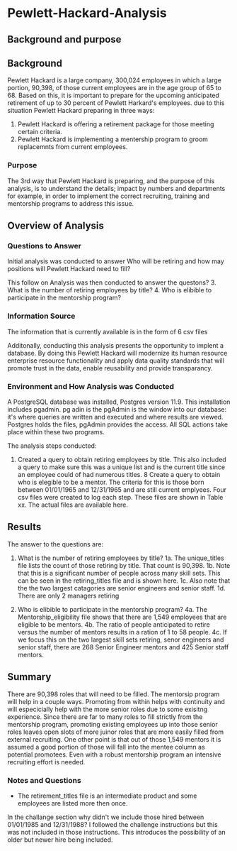 # Pewlett-Hackard-Analysis
## Background and purpose
##  Background
Pewlett Hackard is a large company, 300,024 employees in which a large portion, 90,398, of those current employees are in the age group of 65 to 68. Based on this,
 it is important to prepare for the upcoming anticipated retirement of up to 30 percent of Pewlett Harkard's employees.
due to this situation Pewlett Hackard preparing in three ways:
1. Pewlett Hackard is offering a retirement package for those meeting certain criteria.
2. Pewlett Hackard is implementing a mentership program to groom replacemnts from current employees.
### Purpose
The 3rd way that Pewlett Hackard is preparing, and the purpose of this analysis, is to understand the details; impact by numbers and departments for example,
 in order to implement the correct recruiting, training and mentorship programs to address this issue.

## Overview of Analysis
### Questions to Answer
Initial analysis was conducted to answer Who will be retiring and how may positions will Pewlett Hackard need to fill?

This follow on Analysis was then conducted to answer the questons?
3. What is the number of retiring employees by title?
4. Who is elibible to participate in the mentorship program?

### Information Source
The information that is currently available is in the form of 6 csv files


Additonally, conducting this analysis presents the opportunity to implent a database. By doing this Pewlett Hackard will modernize its human resource enterprise
 resource functionality and apply data quality standards that will promote trust in the data, enable reusability and provide transparancy.

### Environment and How Analysis was Conducted
A PostgreSQL database was installed, Postgres version 11.9. This installation includes pgadmin. pg adin is the pgAdmin is the window into our database: it's where
 queries are written and executed and where results are viewed. Postgres holds the files, pgAdmin provides the access. All SQL actions take place within these two programs.

The analysis steps conducted:
1. Created a query to obtain retiring employees by title. This also included a query to make sure this was a unique list and is the current title since an employee could of had numerous titles.
8 Create a query to obtain who is elegible to be a mentor. The criteria for this is those born between 01/01/1965 and 12/31/1965 and are still current emplyees.
Four csv files were created to log each step. These files are shown in Table xx. The actual files are available here.

## Results
The answer to the questions are:
1. What is the number of retiring employees by title?
1a. The unique_titles file lists the count of those retiring by title. That count is 90,398. 
1b. Note that this is a significant number of people across many skill sets. This can be seen in the retiring_titles file and is shown here.
1c. Also note that the the two largest catagories are senior engineers and senior staff.
1d. There are only 2 managers retiring

4. Who is elibible to participate in the mentorship program?
4a. The Mentorship_eligibility file shows that there are 1,549 employees that are eligible to be mentors.
4b. The ratio of people anticipated to retire versus the number of mentors results in a ration of 1 to 58 people. 
4c. If we focus this on the two largest skill sets retiring, senor engineers and senior staff, there are 268 Senior Engineer mentors and 425 Senior staff mentors.
 
## Summary

There are 90,398 roles that will need to be filled. The mentorsip program will help in a couple ways.
Promoting from within helps with continuity and will especicially help with the more senior roles due to some exisitng experience. Since there are far to many roles to fill strictly from the mentorship program,
promoting existing employees up into those senior roles leaves open slots of more juinor roles that are more easily filled from external recruiting.
One other point is that out of those 1,549 mentors it is assumed a good portion of those will fall into the mentee column as potential promotees.
Even with a robust mentorship program an intensive recruiting effort is needed.



### Notes and Questions
* The retirement_titles file is an intermediate product and some employees are listed more then once.

In the challange section why didn't we include those hired between 01/01/1985 and 12/31/1988? I followed the challenge instructions but this was not included in those instructions. This introduces the possibility of an older but newer hire being included.






